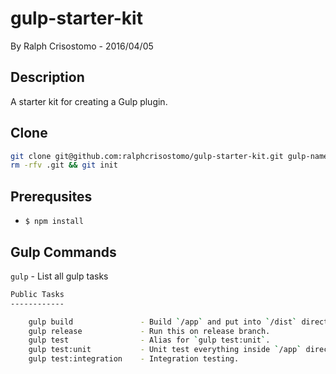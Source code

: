 # gulp-starter-kit
By Ralph Crisostomo - 2016/04/05

## Description
A starter kit for creating a Gulp plugin.

## Clone
```bash
git clone git@github.com:ralphcrisostomo/gulp-starter-kit.git gulp-name && cd gulp-name
rm -rfv .git && git init
```

## Prerequsites
* `$ npm install`

## Gulp Commands
`gulp` - List all gulp tasks

```bash
Public Tasks
------------

	gulp build               - Build `/app` and put into `/dist` directory.
	gulp release             - Run this on release branch.
	gulp test                - Alias for `gulp test:unit`.
	gulp test:unit           - Unit test everything inside `/app` directory.
	gulp test:integration    - Integration testing.

```